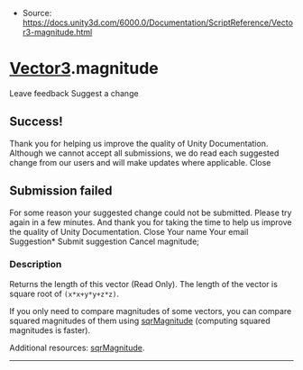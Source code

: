 * Source: https://docs.unity3d.com/6000.0/Documentation/ScriptReference/Vector3-magnitude.html

#  [Vector3](https://docs.unity3d.com/6000.0/Documentation/ScriptReference/Vector3.html).magnitude
Leave feedback
Suggest a change
## Success!
Thank you for helping us improve the quality of Unity Documentation. Although we cannot accept all submissions, we do read each suggested change from our users and will make updates where applicable.
Close
## Submission failed
For some reason your suggested change could not be submitted. Please <a>try again</a> in a few minutes. And thank you for taking the time to help us improve the quality of Unity Documentation.
Close
Your name Your email Suggestion* Submit suggestion
Cancel
magnitude; 
### Description
Returns the length of this vector (Read Only).
The length of the vector is square root of `(x*x+y*y+z*z)`.  
  
If you only need to compare magnitudes of some vectors, you can compare squared magnitudes of them using [sqrMagnitude](https://docs.unity3d.com/6000.0/Documentation/ScriptReference/Vector3-sqrMagnitude.html) (computing squared magnitudes is faster).  
  
Additional resources: [sqrMagnitude](https://docs.unity3d.com/6000.0/Documentation/ScriptReference/Vector3-sqrMagnitude.html).
* * *

